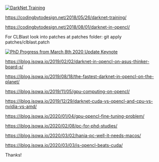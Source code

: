 [![DarkNet Training](https://img.youtube.com/vi/Mxw7XkFBFPc/0.jpg)](https://www.youtube.com/watch?v=Mxw7XkFBFPc)

https://codingbytodesign.net/2018/05/26/darknet-training/ 

https://codingbytodesign.net/2018/08/01/darknet-in-opencl/

For CLBlast look into patches at patches folder: git apply patches/clblast.patch

[![PhD Progress from March 8th 2020 Update Keynote](https://iblog.isowa.io/wp-content/uploads/2020/03/gitbug-image.jpg)](https://www.youtube.com/watch?v=exuPfFtbwgU)

https://iblog.isowa.io/2019/02/02/darknet-in-opencl-on-asus-thinker-board-s/

https://iblog.isowa.io/2019/08/18/the-fastest-darknet-in-opencl-on-the-planet/

https://iblog.isowa.io/2019/11/05/gpu-computing-on-opencl/

https://iblog.isowa.io/2019/12/29/darknet-cuda-vs-opencl-and-cpu-vs-nvidia-vs-amd/

https://iblog.isowa.io/2020/01/04/gpu-opencl-fine-tuning-problem/

https://iblog.isowa.io/2020/02/08/pc-for-phd-studies/

https://iblog.isowa.io/2020/03/02/hania-pc-well-it-needs-macos/

https://iblog.isowa.io/2020/03/03/is-opencl-beats-cuda/

Thanks!

